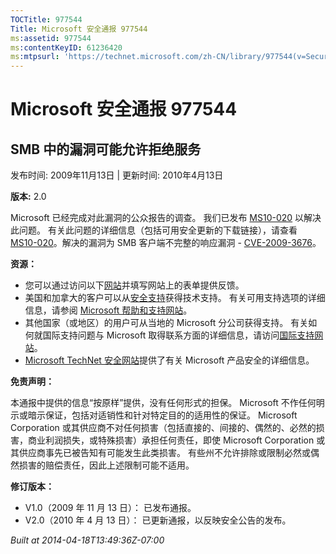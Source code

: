 ```yaml
---
TOCTitle: 977544
Title: Microsoft 安全通报 977544
ms:assetid: 977544
ms:contentKeyID: 61236420
ms:mtpsurl: 'https://technet.microsoft.com/zh-CN/library/977544(v=Security.10)'
---
```




Microsoft 安全通报 977544
=========================

SMB 中的漏洞可能允许拒绝服务
----------------------------

发布时间: 2009年11月13日 | 更新时间: 2010年4月13日

**版本:** 2.0

Microsoft 已经完成对此漏洞的公众报告的调查。 我们已发布 [MS10-020](http://go.microsoft.com/fwlink/?linkid=184663) 以解决此问题。 有关此问题的详细信息（包括可用安全更新的下载链接），请查看 [MS10-020](http://go.microsoft.com/fwlink/?linkid=184663)。解决的漏洞为 SMB 客户端不完整的响应漏洞 - [CVE-2009-3676](http://www.cve.mitre.org/cgi-bin/cvename.cgi?name=cve-2009-3676)。

**资源：**

-   您可以通过访问以下[网站](https://support.microsoft.com/common/survey.aspx?scid=sw;en;1257&amp;showpage=1&amp;ws=technet&amp;sd=tech)并填写网站上的表单提供反馈。
-   美国和加拿大的客户可以从[安全支持](http://go.microsoft.com/fwlink/?linkid=21131)获得技术支持。 有关可用支持选项的详细信息，请参阅 [Microsoft 帮助和支持网站](http://support.microsoft.com/)。
-   其他国家（或地区）的用户可从当地的 Microsoft 分公司获得支持。 有关如何就国际支持问题与 Microsoft 取得联系方面的详细信息，请访问[国际支持网站](http://go.microsoft.com/fwlink/?linkid=21155)。
-   [Microsoft TechNet 安全网站](http://go.microsoft.com/fwlink/?linkid=21132)提供了有关 Microsoft 产品安全的详细信息。

**免责声明：**

本通报中提供的信息“按原样”提供，没有任何形式的担保。 Microsoft 不作任何明示或暗示保证，包括对适销性和针对特定目的的适用性的保证。 Microsoft Corporation 或其供应商不对任何损害（包括直接的、间接的、偶然的、必然的损害，商业利润损失，或特殊损害）承担任何责任，即使 Microsoft Corporation 或其供应商事先已被告知有可能发生此类损害。 有些州不允许排除或限制必然或偶然损害的赔偿责任，因此上述限制可能不适用。

**修订版本：**

-   V1.0（2009 年 11 月 13 日）： 已发布通报。
-   V2.0（2010 年 4 月 13 日）： 已更新通报，以反映安全公告的发布。

*Built at 2014-04-18T13:49:36Z-07:00*
